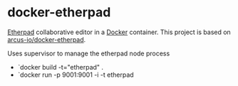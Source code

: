 docker-etherpad
===============

[Etherpad] collaborative editor in a [Docker] container. This project is based on [arcus-io/docker-etherpad].

Uses supervisor to manage the etherpad node process

* `docker build -t="etherpad" .
* `docker run -p 9001:9001 -i -t etherpad

[arcus-io/docker-etherpad]: https://github.com/arcus-io/docker-etherpad
[Etherpad]: http://etherpad.org/
[Docker]: http://www.docker.io/
